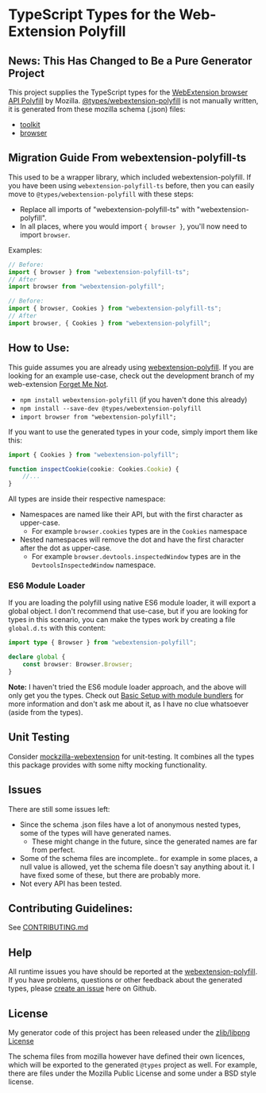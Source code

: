 # TypeScript Types for the Web-Extension Polyfill

## News: This Has Changed to Be a Pure Generator Project

This project supplies the TypeScript types for the [WebExtension browser API Polyfill](https://github.com/mozilla/webextension-polyfill) by Mozilla.
[@types/webextension-polyfill](https://www.npmjs.com/package/@types/webextension-polyfill) is not manually written, it is generated from these mozilla schema (.json) files:
  * [toolkit](https://hg.mozilla.org/integration/autoland/raw-file/tip/toolkit/components/extensions/schemas/)
  * [browser](https://hg.mozilla.org/integration/autoland/raw-file/tip/browser/components/extensions/schemas/)

## Migration Guide From webextension-polyfill-ts

This used to be a wrapper library, which included webextension-polyfill. If you have been using `webextension-polyfill-ts` before, then you can easily move to `@types/webextension-polyfill` with these steps:

- Replace all imports of "webextension-polyfill-ts" with "webextension-polyfill".
- In all places, where you would import `{ browser }`, you'll now need to import `browser`.

Examples:

```TypeScript
// Before:
import { browser } from "webextension-polyfill-ts";
// After
import browser from "webextension-polyfill";

// Before:
import { browser, Cookies } from "webextension-polyfill-ts";
// After
import browser, { Cookies } from "webextension-polyfill";
```

## How to Use:
This guide assumes you are already using [webextension-polyfill](https://github.com/mozilla/webextension-polyfill).
If you are looking for an example use-case, check out the development branch of my web-extension [Forget Me Not](https://github.com/lusito/forget-me-not/tree/develop).

* `npm install webextension-polyfill` (if you haven't done this already)
* `npm install --save-dev @types/webextension-polyfill`
* `import browser from "webextension-polyfill";`

If you want to use the generated types in your code, simply import them like this:
```typescript
import { Cookies } from "webextension-polyfill";

function inspectCookie(cookie: Cookies.Cookie) {
    //...
}
```

All types are inside their respective namespace:
* Namespaces are named like their API, but with the first character as upper-case.
  * For example `browser.cookies` types are in the `Cookies` namespace
* Nested namespaces will remove the dot and have the first character after the dot as upper-case.
  * For example `browser.devtools.inspectedWindow` types are in the `DevtoolsInspectedWindow` namespace.

### ES6 Module Loader

If you are loading the polyfill using native ES6 module loader, it will export a global object.
I don't recommend that use-case, but if you are looking for types in this scenario, you can make the types work by creating a file `global.d.ts` with this content:

```typescript
import type { Browser } from "webextension-polyfill";

declare global {
    const browser: Browser.Browser;
}
```

**Note:** I haven't tried the ES6 module loader approach, and the above will only get you the types. Check out [Basic Setup with module bundlers](https://github.com/mozilla/webextension-polyfill#basic-setup-with-module-bundlers) for more information and don't ask me about it, as I have no clue whatsoever (aside from the types).

## Unit Testing
Consider [mockzilla-webextension](https://lusito.github.io/mockzilla-webextension/) for unit-testing. It combines all the types this package provides with some nifty mocking functionality.

## Issues
There are still some issues left:
* Since the schema .json files have a lot of anonymous nested types, some of the types will have generated names.
  * These might change in the future, since the generated names are far from perfect.
* Some of the schema files are incomplete.. for example in some places, a null value is allowed, yet the schema file doesn't say anything about it. I have fixed some of these, but there are probably more.
* Not every API has been tested.

## Contributing Guidelines:

See [CONTRIBUTING.md](CONTRIBUTING.md)

## Help
All runtime issues you have should be reported at the [webextension-polyfill](https://github.com/mozilla/webextension-polyfill).
If you have problems, questions or other feedback about the generated types, please [create an issue](https://github.com/Lusito/webextension-polyfill-ts/issues) here on Github.

## License
My generator code of this project has been released under the [zlib/libpng License](https://github.com/Lusito/webextension-polyfill-ts/blob/master/LICENSE)

The schema files from mozilla however have defined their own licences, which will be exported to the generated `@types` project as well.
For example, there are files under the Mozilla Public License and some under a BSD style license.
